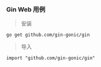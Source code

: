 ### Gin Web 用例

> 安装

```
go get github.com/gin-gonic/gin
```
> 导入
```
import "github.com/gin-gonic/gin"
```

